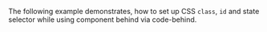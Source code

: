 The following example demonstrates, how to set up CSS `class`, `id` and state selector while using component behind via code-behind. 

<snippet id="css-styling" />
<snippet id='style-code-behind' />
<snippet id="css-theme-plugin" />